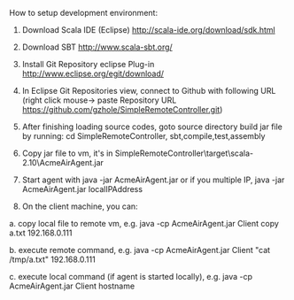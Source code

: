 How to setup development environment:

1. Download Scala IDE (Eclipse)
http://scala-ide.org/download/sdk.html

2. Download SBT
http://www.scala-sbt.org/

3. Install Git Repository eclipse Plug-in
http://www.eclipse.org/egit/download/

4. In Eclipse Git Repositories view, connect to Github with following URL (right click mouse-> paste Repository URL 
https://github.com/gzhole/SimpleRemoteController.git)

5. After finishing loading source codes, goto source directory build jar file by running: cd SimpleRemoteController,
sbt,compile,test,assembly

6. Copy jar file to vm, it's in 
SimpleRemoteController\target\scala-2.10\AcmeAirAgent.jar

7. Start agent with 
java -jar AcmeAirAgent.jar or if you multiple IP, java -jar AcmeAirAgent.jar localIPAddress

8. On the client machine, you can:

a. copy local file to remote vm, e.g. 
java -cp AcmeAirAgent.jar Client copy a.txt  192.168.0.111

b. execute remote command, e.g.
java -cp AcmeAirAgent.jar Client "cat /tmp/a.txt"  192.168.0.111

c. execute local command (if agent is started locally), e.g.
java -cp AcmeAirAgent.jar Client hostname